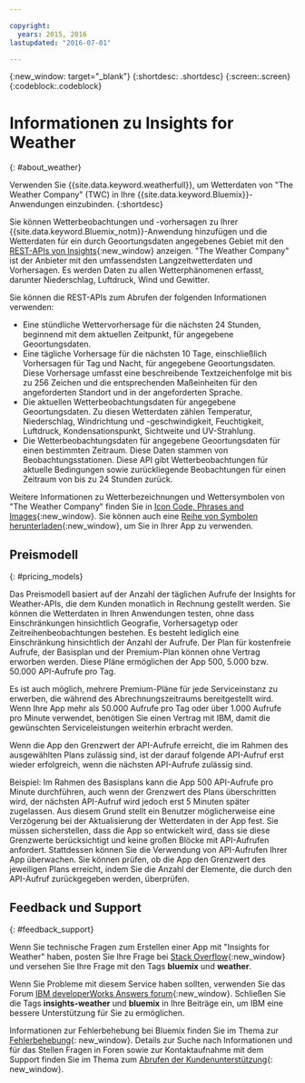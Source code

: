 ```yaml
---

copyright:
  years: 2015, 2016
lastupdated: "2016-07-01"

---
```


{:new_window: target="_blank"}
{:shortdesc: .shortdesc}
{:screen:.screen}
{:codeblock:.codeblock}

# Informationen zu Insights for Weather
{: #about_weather}

Verwenden Sie {{site.data.keyword.weatherfull}},
um Wetterdaten von "The Weather Company" (TWC) in Ihre {{site.data.keyword.Bluemix}}-Anwendungen einzubinden.
{:shortdesc}

Sie können Wetterbeobachtungen und -vorhersagen zu Ihrer {{site.data.keyword.Bluemix_notm}}-Anwendung hinzufügen und die Wetterdaten
für ein durch Geoortungsdaten angegebenes Gebiet mit den [REST-APIs von Insights](https://twcservice.{APPDomain}/rest-api/){:new_window} anzeigen.
"The Weather Company" ist der Anbieter mit den umfassendsten Langzeitwetterdaten und Vorhersagen. Es werden Daten zu allen Wetterphänomenen erfasst, darunter Niederschlag, Luftdruck, Wind und Gewitter.

Sie können die REST-APIs zum Abrufen der folgenden Informationen verwenden:

* Eine stündliche Wettervorhersage für die nächsten 24 Stunden, beginnend mit
dem aktuellen Zeitpunkt, für angegebene Geoortungsdaten.
* Eine tägliche Vorhersage für die nächsten 10 Tage, einschließlich Vorhersagen
für Tag und Nacht, für angegebene Geoortungsdaten. Diese Vorhersage umfasst eine
beschreibende Textzeichenfolge mit bis zu 256 Zeichen und die entsprechenden Maßeinheiten
für den angeforderten Standort und in der angeforderten Sprache.
* Die aktuellen Wetterbeobachtungsdaten für angegebene Geoortungsdaten. Zu diesen Wetterdaten
zählen Temperatur, Niederschlag, Windrichtung und -geschwindigkeit, Feuchtigkeit, Luftdruck,
Kondensationspunkt, Sichtweite und UV-Strahlung.
* Die Wetterbeobachtungsdaten für angegebene Geoortungsdaten für einen bestimmten Zeitraum. Diese Daten stammen von Beobachtungsstationen. Diese API gibt Wetterbeobachtungen
für aktuelle Bedingungen sowie zurückliegende Beobachtungen für einen Zeitraum von bis zu 24 Stunden zurück.

Weitere Informationen zu Wetterbezeichnungen und Wettersymbolen von "The Weather Company"
finden Sie in [Icon Code, Phrases and Images](https://docs.google.com/document/d/1MZwWYqki8Ee-V7c7InBuA5CDVkjb3XJgpc39hI9FsI0/edit?pli=1){:new_window}.
Sie können auch eine [Reihe von Symbolen herunterladen](https://twcdocs.mybluemix.net/download/weatherinsightsicons.zip){:new_window}, um Sie in Ihrer App zu verwenden.

## Preismodell
{: #pricing_models}

Das Preismodell basiert auf der Anzahl der täglichen Aufrufe der Insights for Weather-APIs, die dem Kunden monatlich
in Rechnung gestellt werden. Sie können die Wetterdaten in Ihren Anwendungen testen,
ohne dass Einschränkungen hinsichtlich Geografie, Vorhersagetyp oder Zeitreihenbeobachtungen bestehen.
Es besteht lediglich eine Einschränkung hinsichtlich der Anzahl der Aufrufe. Der Plan für kostenfreie Aufrufe, der Basisplan und der Premium-Plan können
ohne Vertrag erworben werden. Diese Pläne ermöglichen der App
500, 5.000 bzw. 50.000 API-Aufrufe pro Tag.

Es ist auch möglich, mehrere Premium-Pläne für jede Serviceinstanz zu erwerben,
die während des Abrechnungszeitraums bereitgestellt wird. Wenn Ihre App mehr als 50.000 Aufrufe pro Tag oder über 1.000 Aufrufe pro Minute verwendet,
benötigen Sie einen Vertrag mit IBM, damit die gewünschten Serviceleistungen weiterhin erbracht werden.

Wenn die App den Grenzwert der API-Aufrufe erreicht, die im Rahmen des ausgewählten Plans zulässig sind,
ist der darauf folgende API-Aufruf erst wieder erfolgreich, wenn die nächsten API-Aufrufe zulässig sind.

Beispiel: Im Rahmen des Basisplans kann die App 500 API-Aufrufe pro Minute durchführen,
auch wenn der Grenzwert des Plans überschritten wird, der nächsten API-Aufruf wird jedoch
erst 5 Minuten später zugelassen. Aus diesem Grund stellt ein Benutzer möglicherweise eine Verzögerung bei der Aktualisierung
der Wetterdaten in der App fest. Sie müssen sicherstellen, dass die App so entwickelt wird,
dass sie diese Grenzwerte berücksichtigt und keine großen Blöcke mit API-Aufrufen anfordert. Stattdessen können Sie die Verwendung von API-Aufrufen Ihrer App überwachen. Sie können prüfen, ob die App den Grenzwert des jeweiligen Plans erreicht,
indem Sie die Anzahl der Elemente, die durch den API-Aufruf zurückgegeben werden, überprüfen.

## Feedback und Support
{: #feedback_support}

Wenn Sie technische Fragen zum Erstellen einer App mit "Insights for Weather" haben, posten Sie Ihre Frage bei [Stack Overflow](http://stackoverflow.com/search?q=weather+bluemix){:new_window}
und versehen Sie Ihre Frage mit den Tags **bluemix** und **weather**.

Wenn Sie Probleme mit diesem Service haben sollten, verwenden Sie das Forum [IBM developerWorks Answers forum](https://developer.ibm.com/answers/topics/insights-weather/?smartspace=bluemix){:new_window}.
Schließen Sie die Tags **insights-weather** und **bluemix** in Ihre Beiträge ein, um IBM eine bessere Unterstützung für Sie zu ermöglichen.

Informationen zur Fehlerbehebung bei Bluemix finden Sie im Thema zur [Fehlerbehebung](https://console.{DomainName}/docs/troubleshoot/troubleshoot.html){: new_window}.
Details zur Suche nach Informationen und für das Stellen Fragen in Foren sowie zur Kontaktaufnahme mit dem Support finden Sie im Thema zum [Abrufen der Kundenunterstützung](https://console.{DomainName}/docs/support/index.html#getting-customer-support){: new_window}.
